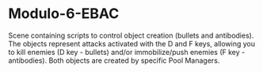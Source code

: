 # Modulo-6-EBAC
 Scene containing scripts to control object creation (bullets and antibodies). The objects represent attacks activated with the D and F keys, allowing you to kill enemies (D key - bullets) and/or immobilize/push enemies (F key - antibodies). Both objects are created by specific Pool Managers.
